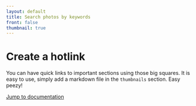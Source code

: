 ```yaml
---
layout: default
title: Search photos by keywords
front: false
thumbnail: true
---
```


<i class="fas fa-search fa-2x"></i>

# Create a hotlink

You can have quick links to important sections using those big squares. It is easy to use, simply add a markdown file in the `thumbnails` section. Easy peezy!


<a href="/#photos">Jump to documentation</a>